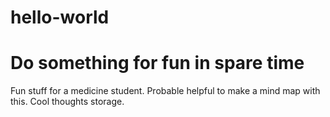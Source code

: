 # hello-world
Do something for fun in spare time 
=======
Fun stuff for a medicine student. Probable helpful to make a mind map with this. Cool thoughts storage.
